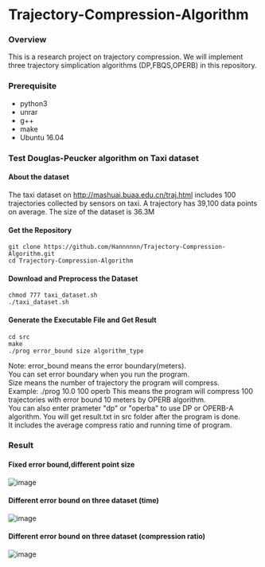 # Trajectory-Compression-Algorithm

### Overview
This is a research project on trajectory compression. We will implement three trajectory simplication algorithms (DP,FBQS,OPERB) in this repository.

### Prerequisite
+ python3
+ unrar
+ g++
+ make
+ Ubuntu 16.04

### Test Douglas-Peucker algorithm on Taxi dataset

#### About the dataset
The taxi dataset on http://mashuai.buaa.edu.cn/traj.html includes 100 trajectories collected by sensors on taxi. A trajectory has 39,100 data points on average. The size of the dataset is 36.3M

#### Get the Repository
```
git clone https://github.com/Hannnnnn/Trajectory-Compression-Algorithm.git
cd Trajectory-Compression-Algorithm
```
#### Download and Preprocess the Dataset
```
chmod 777 taxi_dataset.sh
./taxi_dataset.sh
```

#### Generate the Executable File and Get Result

```
cd src
make
./prog error_bound size algorithm_type
```
Note: error_bound means the error boundary(meters).  
You can set error boundary when you run the program.  
Size means the number of trajectory the program will compress.  
Example: ./prog 10.0 100 operb
This means the program will compress 100 trajectories with error bound 10 meters by OPERB algorithm.  
You can also enter prameter "dp" or "operba" to use DP or OPERB-A algorithm.
You will get result.txt in src folder after the program is done.  
It includes the average compress ratio and running time of program. 

### Result
#### Fixed error bound,different point size
![image](https://github.com/Hannnnnn/Trajectory-Compression-Algorithm/blob/dev/image/1.png)
#### Different error bound on three dataset (time)
![image](https://github.com/Hannnnnn/Trajectory-Compression-Algorithm/blob/dev/image/2.png)
#### Different error bound on three dataset (compression ratio)
![image](https://github.com/Hannnnnn/Trajectory-Compression-Algorithm/blob/dev/image/3.png)
